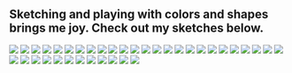 
## Sketching and playing with colors and shapes brings me joy. Check out my sketches below. ##

<img class="profile-picture" src="sketches/sketch1.jpg">

<img class="profile-picture" src="sketches/sketch3.jpg">

<img class="profile-picture" src="sketches/sketch4.jpg">

<img class="profile-picture" src="sketches/sketch9.jpg">

<img class="profile-picture" src="sketches/sketch10.jpg">

<img class="profile-picture" src="sketches/sketch12.jpg">

<img class="profile-picture" src="sketches/sketch14.jpg">

<img class="profile-picture" src="sketches/sketch15.jpg">

<img class="profile-picture" src="sketches/sketch18.jpg">

<img class="profile-picture" src="sketches/sketch19.jpg">

<img class="profile-picture" src="sketches/sketch20.jpg">

<img class="profile-picture" src="sketches/sketch21.jpg">

<img class="profile-picture" src="sketches/sketch22.jpg">

<img class="profile-picture" src="sketches/sketch24.jpg">

<img class="profile-picture" src="sketches/sketch25.jpg">

<img class="profile-picture" src="sketches/sketch26.jpg">

<img class="profile-picture" src="sketches/sketch27.jpg">

<img class="profile-picture" src="sketches/sketch28.jpg">

<img class="profile-picture" src="sketches/sketch30.jpg">

<img class="profile-picture" src="sketches/sketch31.jpg">

<img class="profile-picture" src="sketches/sketch32.jpg">

<img class="profile-picture" src="sketches/sketch33.jpg">

<img class="profile-picture" src="sketches/sketch34.jpg">

<img class="profile-picture" src="sketches/sketch35.jpg">

<img class="profile-picture" src="sketches/sketch36.jpg">

<img class="profile-picture" src="sketches/sketch37.jpg">

<img class="profile-picture" src="sketches/sketch38.jpg">

<img class="profile-picture" src="sketches/sketch39.jpg">

<img class="profile-picture" src="sketches/sketch40.jpg">

<img class="profile-picture" src="sketches/sketch41.jpg">

<img class="profile-picture" src="sketches/sketch42.jpg">

<img class="profile-picture" src="sketches/sketch43.jpg">

<img class="profile-picture" src="sketches/chatgpt_sketch43.jpg">

<img class="profile-picture" src="sketches/sketch44.jpg">

<img class="profile-picture" src="sketches/sketch45.jpg">

<img class="profile-picture" src="sketches/sketch48.jpg">

<img class="profile-picture" src="sketches/sketch51.jpg">








